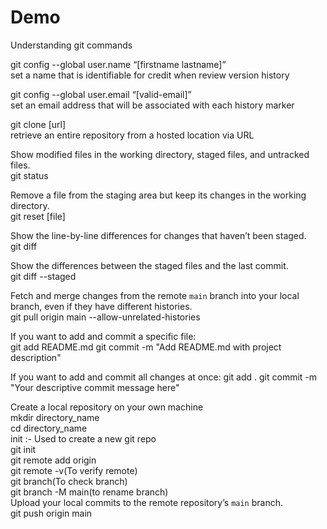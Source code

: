 # Demo
Understanding git commands
<br>

git config --global user.name “[firstname lastname]”<br>
set a name that is identifiable for credit when review version history<br>

git config --global user.email “[valid-email]”<br>
set an email address that will be associated with each history marker<br>

git clone [url]<br>
retrieve an entire repository from a hosted location via URL<br>

Show modified files in the working directory, staged files, and untracked files.<br>
git status<br>

Remove a file from the staging area but keep its changes in the working directory.<br>
git reset [file]<br>

Show the line-by-line differences for changes that haven’t been staged.<br>
git diff<br>

Show the differences between the staged files and the last commit.<br>
git diff --staged<br>

Fetch and merge changes from the remote `main` branch into your local branch, even if they have different histories.<br>
git pull origin main --allow-unrelated-histories<br>

If you want to add and commit a specific file:<br>
git add README.md
git commit -m "Add README.md with project description"

If you want to add and commit all changes at once:
git add .
git commit -m "Your descriptive commit message here"


Create a local repository on your own machine<br>
mkdir directory_name<br>
cd directory_name<br>
init :- Used to create a new git repo<br>
git init<br>
git remote add origin <link to new repo><br>
git remote -v(To verify remote)<br>
git branch(To check branch)<br>
git branch -M main(to rename branch)<br>
Upload your local commits to the remote repository’s `main` branch.<br>
git push origin main
